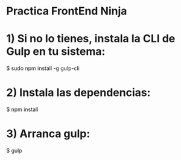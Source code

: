 # Practica FrontEnd Ninja

# 1) Si no lo tienes, instala la CLI de Gulp en tu sistema:

$ sudo npm install -g gulp-cli

# 2) Instala las dependencias:

$ npm install

# 3) Arranca gulp:

$ gulp
